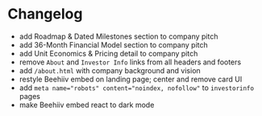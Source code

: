 # Changelog

- add Roadmap & Dated Milestones section to company pitch
- add 36-Month Financial Model section to company pitch
- add Unit Economics & Pricing detail to company pitch
- remove `About` and `Investor Info` links from all headers and footers
- add `/about.html` with company background and vision
- restyle Beehiiv embed on landing page; center and remove card UI
- add `meta name="robots" content="noindex, nofollow"` to `investorinfo` pages
- make Beehiiv embed react to dark mode
